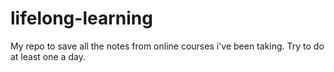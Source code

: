 # lifelong-learning
My repo to save all the notes from online courses i've been taking. Try to do at least one a day.
